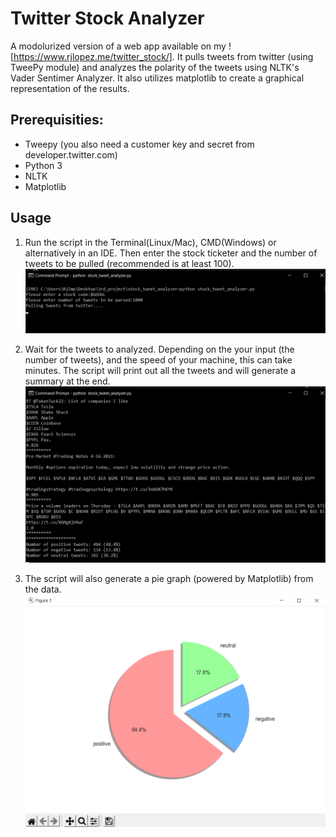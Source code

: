 # Twitter Stock Analyzer
A modolurized version of a web app available on my ![https://www.rjlopez.me/twitter_stock/]. It pulls tweets from twitter (using TweePy module) and analyzes the polarity of the tweets using NLTK's Vader Sentimer Analyzer. It also utilizes matplotlib to create a graphical representation of the results.

## Prerequisities:
* Tweepy (you also need a customer key and secret from  developer.twitter.com)
* Python 3
* NLTK
* Matplotlib

## Usage

1. Run the script in the Terminal(Linux/Mac), CMD(Windows) or alternatively in an IDE. Then enter the stock ticketer and the number of tweets to be pulled (recommended is at least 100).
![](https://github.com/rjimpervious/twitter_stock_analyzer/blob/main/images/pic_1.png)

2. Wait for the tweets to analyzed. Depending on the your input (the number of tweets), and the speed of your machine, this can take minutes. The script will print out all the tweets and will generate a summary at the end.
![](https://github.com/rjimpervious/twitter_stock_analyzer/blob/main/images/pic2.png)

3. The script will also generate a pie graph (powered by Matplotlib) from the data.
![](https://github.com/rjimpervious/twitter_stock_analyzer/blob/main/images/pic3.png)


